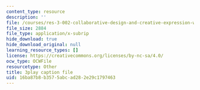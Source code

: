 ```yaml
---
content_type: resource
description: ''
file: /courses/res-3-002-collaborative-design-and-creative-expression-with-arduino-microcontrollers-january-iap-2017/16ba87b8b3575abcad282e29c1797463_XmpKWntLzPQ.vtt
file_size: 2884
file_type: application/x-subrip
hide_download: true
hide_download_original: null
learning_resource_types: []
license: https://creativecommons.org/licenses/by-nc-sa/4.0/
ocw_type: OCWFile
resourcetype: Other
title: 3play caption file
uid: 16ba87b8-b357-5abc-ad28-2e29c1797463
---
```


